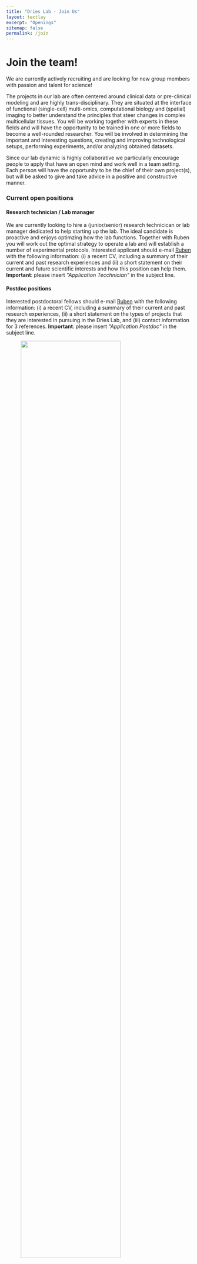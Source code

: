 ```yaml
---
title: "Dries Lab - Join Us"
layout: textlay
excerpt: "Openings"
sitemap: false
permalink: /join
---
```


# Join the team!

We are currently actively recruiting and are looking for new group members with passion and talent for science!

The projects in our lab are often centered around clinical data or pre-clinical modeling and are highly trans-disciplinary. They are situated at the interface of functional (single-cell) multi-omics, computational biology and (spatial) imaging to better understand the principles that steer changes in complex multicellular tissues. You will be working together with experts in these fields and will have the opportunity to be trained in one or more fields to become a well-rounded researcher. You will be involved in determining the important and interesting questions, creating and improving technological setups, performing experiments, and/or analyzing obtained datasets. 

Since our lab dynamic is highly collaborative we particularly encourage people to apply that have an open mind and work well in a team setting. Each person will have the opportunity to be the chief of their own project(s), but will be asked to give and take advice in a positive and constructive manner. 

### Current open positions

#### Research technician / Lab manager
We are currently looking to hire a (junior/senior) research technicican or lab manager dedicated to help starting up the lab. The ideal candidate is proactive and enjoys optimzing how the lab functions. Together with Ruben you will work out the optimal strategy to operate a lab and will establish a number of experimental protocols. Interested applicant should e-mail [Ruben](mailto:drieslab@gmail.com) with the following information: (i) a recent CV, including a summary of their current and past research experiences and (ii) a short statement on their current and future scientific interests and how this position can help them. **Important**: please insert _"Application Tecchnician"_ in the subject line.


#### Postdoc positions
<!--You find the current job openings here:
[Opening 1]({{ site.baseurl }}/downloads/GeneralPostdoc_2019_v01.pdf),
[Opening 2]({{ site.baseurl }}/downloads/PPMS_PhD_2019_v01.pdf).
-->
Interested postdoctoral fellows should e-mail [Ruben](mailto:drieslab@gmail.com) with the following information: (i) a recent CV, including a summary of their current and past research experiences, (ii) a short statement on the types of projects that they are interested in pursuing in the Dries Lab, and (iii) contact information for 3 references. **Important**: please insert _"Application Postdoc"_ in the subject line.



<figure>
<img src="{{ site.url }}{{ site.baseurl }}/images/picpic/EMBL_network.png" width="80%" class="center">
</figure>

